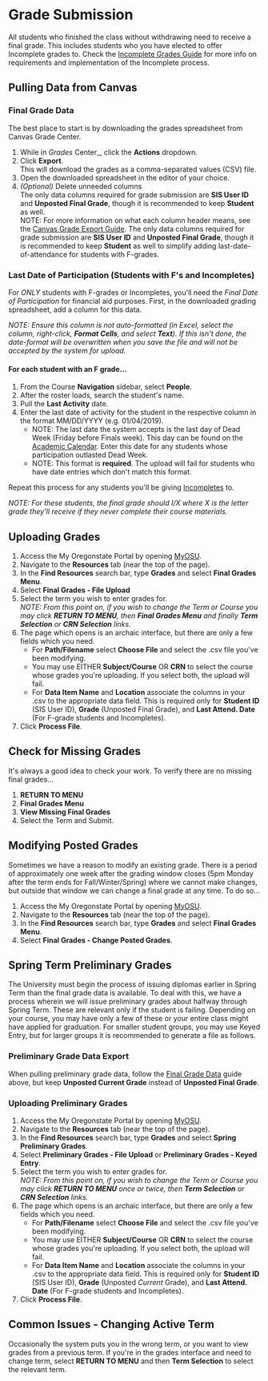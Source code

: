 # Grade Submission

All students who finished the class without withdrawing need to receive a final grade.  This includes students who you have elected to offer Incomplete grades to.  Check the [Incomplete Grades Guide](Incompletes.html) for more info on requirements and implementation of the Incomplete process.

## Pulling Data from Canvas

### Final Grade Data

The best place to start is by downloading the grades spreadsheet from Canvas Grade Center.

1. While in _Grades_ Center_, click the **Actions** dropdown.
2. Click **Export**.  
This will download the grades as a comma-separated values (CSV) file.
3. Open the downloaded spreadsheet in the editor of your choice.
4. _(Optional)_ Delete unneeded columns  
The only data columns required for grade submission are **SIS User ID** and **Unposted Final Grade**, though it is recommended to keep **Student** as well.  
NOTE: For more information on what each column header means, see the [Canvas Grade Export Guide](https://community.canvaslms.com/docs/DOC-16545-4152813648).
The only data columns required for grade submission are **SIS User ID** and **Unposted Final Grade**, though it is recommended to keep **Student** as well to simplify adding last-date-of-attendance for students with F-grades.

### Last Date of Participation (Students with F's and Incompletes)

For _ONLY_ students with F-grades or Incompletes, you'll need the _Final Date of Participation_ for financial aid purposes. First, in the downloaded grading spreadsheet, add a column for this data.  

_NOTE: Ensure this column is not auto-formatted (in Excel, select the column, right-click, **Format Cells**, and select **Text**). If this isn't done, the date-format will be overwritten when you save the file and will not be accepted by the system for upload._

#### For each student with an F grade...

1. From the Course **Navigation** sidebar, select **People**.
2. After the roster loads, search the student's name.
3. Pull the **Last Activity** date.
4. Enter the last date of activity for the student in the respective column in the format MM/DD/YYYY (e.g. 01/04/2019).  
   - NOTE:  The last date the system accepts is the last day of Dead Week (Friday before Finals week). This day can be found on the [Academic Calendar](https://registrar.oregonstate.edu/osu-academic-calendar). Enter this date for any students whose participation outlasted Dead Week.
   - NOTE:  This format is **required**. The upload will fail for students who have date entries which don't match this format.

Repeat this process for any students you'll be giving [Incompletes](Incompletes.html) to.

_NOTE: For these students, the final grade should I/X where X is the letter grade they'll receive if they never complete their course materials._

## Uploading Grades

1. Access the My Oregonstate Portal by opening [MyOSU](https://my.oregonstate.edu/). 
2. Navigate to the **Resources** tab (near the top of the page).
3. In the **Find Resources** search bar, type **Grades** and select **Final Grades Menu**.
4. Select **Final Grades - File Upload**
5. Select the term you wish to enter grades for.  
_NOTE: From this point on, if you wish to change the Term or Course you may click **RETURN TO MENU**, then **Final Grades Menu** and finally **Term Selection** or **CRN Selection** links._
6. The page which opens is an archaic interface, but there are only a few fields which you need.
    - For **Path/Filename** select **Choose File** and select the .csv file you've been modifying.
    - You may use EITHER **Subject/Course** OR **CRN** to select the course whose grades you're uploading. If you select both, the upload will fail.
    - For **Data Item Name** and **Location** associate the columns in your .csv to the appropriate data field.  This is required only for **Student ID** (SIS User ID), **Grade** (Unposted Final Grade), and **Last Attend. Date** (For F-grade students and Incompletes).
7. Click **Process File**.

## Check for Missing Grades

It's always a good idea to check your work.  To verify there are no missing final grades...

1. **RETURN TO MENU**
2. **Final Grades Menu**
3. **View Missing Final Grades**
4. Select the Term and Submit.

## Modifying Posted Grades

Sometimes we have a reason to modify an existing grade.  There is a period of approximately one week after the grading window closes (5pm Monday after the term ends for Fall/Winter/Spring) where we cannot make changes, but outside that window we can change a final grade at any time. To do so...

1. Access the My Oregonstate Portal by opening [MyOSU](https://my.oregonstate.edu/). 
2. Navigate to the **Resources** tab (near the top of the page).
3. In the **Find Resources** search bar, type **Grades** and select **Final Grades Menu**.
4. Select **Final Grades - Change Posted Grades**.

## Spring Term Preliminary Grades

The University must begin the process of issuing diplomas earlier in Spring Term than the final grade data is available.  To deal with this, we have a process wherein we will issue preliminary grades about halfway through Spring Term.  These are relevant only if the student is failing. Depending on your course, you may have only a few of these or your entire class might have applied for graduation.  For smaller student groups, you may use Keyed Entry, but for larger groups it is recommended to generate a file as follows.

### Preliminary Grade Data Export

When pulling preliminary grade data, follow the [Final Grade Data](#final-grade-data) guide above, but keep **Unposted Current Grade** instead of **Unposted Final Grade**.

### Uploading Preliminary Grades

1. Access the My Oregonstate Portal by opening [MyOSU](https://my.oregonstate.edu/). 
2. Navigate to the **Resources** tab (near the top of the page).
3. In the **Find Resources** search bar, type **Grades** and select **Spring Preliminary Grades**.
4. Select **Preliminary Grades - File Upload** or **Preliminary Grades - Keyed Entry**.
5. Select the term you wish to enter grades for.  
_NOTE: From this point on, if you wish to change the Term or Course you may click **RETURN TO MENU** once or twice, then **Term Selection** or **CRN Selection** links._
6. The page which opens is an archaic interface, but there are only a few fields which you need.
    - For **Path/Filename** select **Choose File** and select the .csv file you've been modifying.
    - You may use EITHER **Subject/Course** OR **CRN** to select the course whose grades you're uploading. If you select both, the upload will fail.
    - For **Data Item Name** and **Location** associate the columns in your .csv to the appropriate data field.  This is required only for **Student ID** (SIS User ID), **Grade** (Unposted _Current_ Grade), and **Last Attend. Date** (For F-grade students and Incompletes).
7. Click **Process File**.

## Common Issues - Changing Active Term

Occasionally the system puts you in the wrong term, or you want to view grades from a previous term. If you're in the grades interface and need to change term, select **RETURN TO MENU** and then **Term Selection** to select the relevant term.